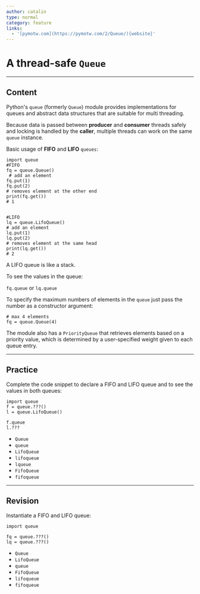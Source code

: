 ```yaml
---
author: catalin
type: normal
category: feature
links:
  - '[pymotw.com](https://pymotw.com/2/Queue/){website}'
---
```


# A thread-safe `Queue`


---

## Content

Python's `queue` (formerly `Queue`) module provides implementations for queues and abstract data structures that are suitable for multi threading.

Because data is passed between **producer** and **consumer** threads safely and locking is handled by the **caller**, multiple threads can work on the same `queue`  instance.

Basic usage of **FIFO** and **LIFO**  `queues`:

```plain-text
import queue
#FIFO
fq = queue.Queue()
 # add an element
fq.put(1)
fq.put(2)
# removes element at the other end
print(fq.get())
# 1


#LIFO
lq = queue.LifoQueue()
# add an element
lq.put(1)
lq.put(2)
# removes element at the same head
print(lq.get())
# 2
```

A LIFO queue is like a stack.

To see the values in the queue:

`fq.queue`
or
`lq.queue`

To specify the maximum numbers of elements in the `queue` just pass the number as a constructor argument:

```plain-text
# max 4 elements
fq = queue.Queue(4)
```

The module also has a `PriorityQueue` that retrieves elements based on a priority value, which is determined by a user-specified weight given to each queue entry.


---

## Practice

Complete the code snippet to declare a FIFO and LIFO queue and to see the values in both queues:

```plain-text
import queue
f = queue.???()
l = queue.LifoQueue()

f.queue
l.???
```

- `Queue`
- `queue`
- `LifoQueue`
- `lifoqueue`
- `lqueue`
- `FifoQueue`
- `fifoqueue`


---

## Revision

Instantiate a FIFO and LIFO queue:

```plain-text
import queue

fq = queue.???()
lq = queue.???()
```

- `Queue`
- `LifoQueue`
- `queue`
- `FifoQueue`
- `lifoqueue`
- `fifoqueue`
 
